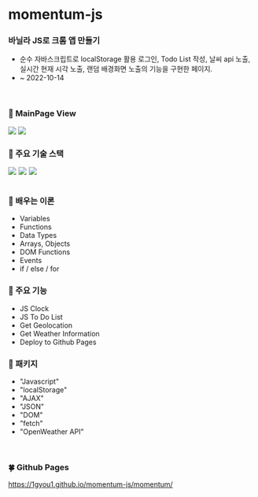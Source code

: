 # momentum-js

### 바닐라 JS로 크롬 앱 만들기
- 순수 자바스크립트로 localStorage 활용 로그인, Todo List 작성, 날씨 api 노출, 실시간 현재 시각 노출, 랜덤 배경화면 노출의 기능을 구현한 페이지.
- ~ 2022-10-14

<br>

### 👀 MainPage View

<img src="https://github.com/1GYOU1/momentum-js/assets/90018379/7595fd73-8b80-46d8-9af6-83b7540d309d">
<img src="https://github.com/1GYOU1/momentum-js/assets/90018379/81ed5476-1f89-4f47-b323-a7f8fa162732">

<br>

### 📌 주요 기술 스택

<div style="display:flex;">
    <img src="https://img.shields.io/badge/HTML5-E34F26?style=flat-square&logo=HTML5&logoColor=white" style="margin-right:5px;"/>
    <img src="https://img.shields.io/badge/CSS3-F68212?style=flat-square&logo=CSS3&logoColor=white" style="margin-right:5px;"/>
    <img src="https://img.shields.io/badge/JavaScript-F7DF1E?style=flat-square&logo=JavaScript&logoColor=white"/>
</div>

<br>

### 📌 배우는 이론
- Variables
- Functions
- Data Types
- Arrays, Objects
- DOM Functions
- Events
- if / else / for

### 📌 주요 기능
- JS Clock
- JS To Do List
- Get Geolocation
- Get Weather Information
- Deploy to Github Pages

### 📌 패키지
- "Javascript"
- "localStorage"
- "AJAX"
- "JSON"
- "DOM"
- "fetch"
- "OpenWeather API"

<br>

### 🍀 Github Pages
https://1gyou1.github.io/momentum-js/momentum/